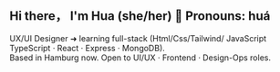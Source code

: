 ## Hi there， I'm Hua (she/her) 👋 Pronouns: huá

UX/UI Designer ➜ learning full-stack (Html/Css/Tailwind/ JavaScript TypeScript · React · Express · MongoDB).  
Based in Hamburg now. Open to UI/UX · Frontend · Design-Ops roles.

<!--
**guohuasdesign/guohuasdesign** is a ✨ _special_ ✨ repository because its `README.md` (this file) appears on your GitHub profile.

Here are some ideas to get you started:

- 🔭 I’m currently working on ...
- 🌱 I’m currently learning ...
- 👯 I’m looking to collaborate on ...
- 🤔 I’m looking for help with ...
- 💬 Ask me about ...
- 📫 How to reach me: ...
- 😄 Pronouns: ...
- ⚡ Fun fact: ...
-->
